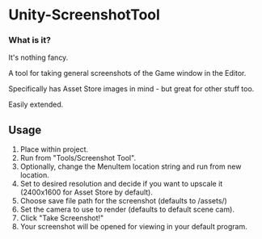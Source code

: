 # Unity-ScreenshotTool

### What is it?
It's nothing fancy.

A tool for taking general screenshots of the Game window in the Editor.

Specifically has Asset Store images in mind - but great for other stuff too.

Easily extended.



## Usage
1. Place within project.
2. Run from "Tools/Screenshot Tool".
3. Optionally, change the MenuItem location string and run from new location.
4. Set to desired resolution and decide if you want to upscale it (2400x1600 for Asset Store by default).
5. Choose save file path for the screenshot (defaults to /assets/)
6. Set the camera to use to render (defaults to default scene cam).
8. Click "Take Screenshot!"
9. Your screenshot will be opened for viewing in your default program.

